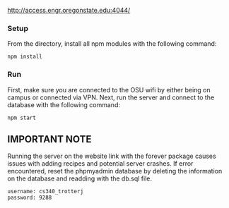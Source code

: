 http://access.engr.oregonstate.edu:4044/

### Setup
From the directory, install all npm modules with the following command:
```
npm install
```

### Run
First, make sure you are connected to the OSU wifi by either being on campus or connected via VPN.
Next, run the server and connect to the database with the following command:
```
npm start
```

## IMPORTANT NOTE
Running the server on the website link with the forever package causes issues with adding recipes and potential server crashes. If error encountered, reset the phpmyadmin database by deleting the information on the database and readding with the db.sql file.
```
username: cs340_trotterj
password: 9288
```
